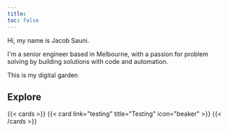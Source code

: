 ```yaml
---
title: 
toc: false
---
```


Hi, my name is Jacob Sauni.

I'm a senior engineer based in Melbourne, with a passion for problem solving by building solutions with code and automation. 

This is my digital garden 

## Explore

{{< cards >}}
  {{< card link="testing" title="Testing" icon="beaker" >}}
{{< /cards >}}